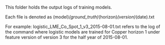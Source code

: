 This folder holds the output logs of training models.

Each file is denoted as (model)_(ground_truth)_(horizon)_(version)_(date).txt

For example:
logistic_LME_Co_Spot_1_v3_2015-08-01.txt refers to the log of the command 
where logistic models are trained for Copper horizon 1 under feature version of
version 3 for the half year of 2015-08-01.
